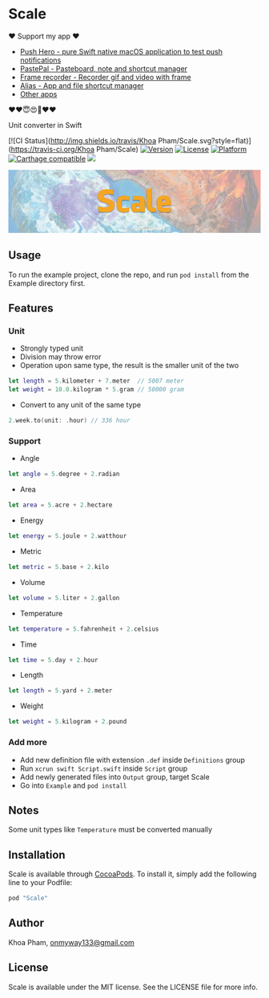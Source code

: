 # Scale

❤️ Support my app ❤️ 

- [Push Hero - pure Swift native macOS application to test push notifications](https://www.producthunt.com/posts/push-hero-2)
- [PastePal - Pasteboard, note and shortcut manager](https://www.producthunt.com/posts/pastepal)
- [Frame recorder - Recorder gif and video with frame](https://www.producthunt.com/posts/frame-recorder)
- [Alias - App and file shortcut manager](https://www.producthunt.com/posts/alias-shortcut-manager)
- [Other apps](https://onmyway133.github.io/projects/)

❤️❤️😇😍🤘❤️❤️

Unit converter in Swift

[![CI Status](http://img.shields.io/travis/Khoa Pham/Scale.svg?style=flat)](https://travis-ci.org/Khoa Pham/Scale)
[![Version](https://img.shields.io/cocoapods/v/Scale.svg?style=flat)](http://cocoapods.org/pods/Scale)
[![License](https://img.shields.io/cocoapods/l/Scale.svg?style=flat)](http://cocoapods.org/pods/Scale)
[![Platform](https://img.shields.io/cocoapods/p/Scale.svg?style=flat)](http://cocoapods.org/pods/Scale)
[![Carthage compatible](https://img.shields.io/badge/Carthage-compatible-4BC51D.svg?style=flat)](https://github.com/Carthage/Carthage)
<img src="https://img.shields.io/badge/%20in-swift%203.0-orange.svg">

![](Screenshots/Banner.png)

## Usage

To run the example project, clone the repo, and run `pod install` from the Example directory first.

## Features

### Unit

- Strongly typed unit
- Division may throw error
- Operation upon same type, the result is the smaller unit of the two

```swift
let length = 5.kilometer + 7.meter  // 5007 meter
let weight = 10.0.kilogram * 5.gram // 50000 gram
```

- Convert to any unit of the same type

```swift
2.week.to(unit: .hour) // 336 hour
```

### Support

- Angle
```swift
let angle = 5.degree + 2.radian
```

- Area
```swift
let area = 5.acre + 2.hectare
```

- Energy
```swift
let energy = 5.joule + 2.watthour
```

- Metric
```swift
let metric = 5.base + 2.kilo
```

- Volume
```swift
let volume = 5.liter + 2.gallon
```

- Temperature
```swift
let temperature = 5.fahrenheit + 2.celsius
```

- Time
```swift
let time = 5.day + 2.hour
```

- Length
```swift
let length = 5.yard + 2.meter
```

- Weight
```swift
let weight = 5.kilogram + 2.pound
```

### Add more

- Add new definition file with extension `.def` inside `Definitions` group
- Run `xcrun swift Script.swift` inside `Script` group
- Add newly generated files into `Output` group, target Scale
- Go into `Example` and `pod install`

## Notes

Some unit types like `Temperature` must be converted manually

## Installation

Scale is available through [CocoaPods](http://cocoapods.org). To install
it, simply add the following line to your Podfile:

```ruby
pod "Scale"
```

## Author

Khoa Pham, onmyway133@gmail.com

## License

Scale is available under the MIT license. See the LICENSE file for more info.
